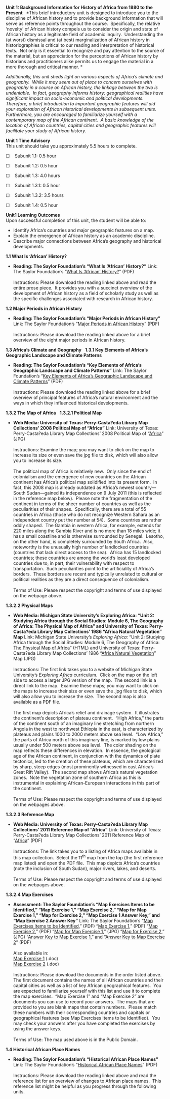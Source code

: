 **Unit 1: Background Information for History of Africa from 1880 to the
Present** <span id="1"></span> 
*This brief introductory unit is designed to introduce you to the
discipline of African history and to provide background information that
will serve as reference points throughout the course.  Specifically, the
relative ‘novelty’ of African history compels us to consider the origin
and state of African history as a legitimate field of academic inquiry. 
Understanding the (at worst) dismissal and (at best) marginalization of
African history in historiographies is critical to our reading and
interpretation of historical texts.  Not only is it essential to
recognize and pay attention to the source of the material, but an
appreciation for the perceptions of African history by historians and
practitioners alike permits us to engage the material in a more thorough
and critical manner. *  
  
 *Additionally, this unit sheds light on various aspects of Africa’s
climate and geography.  While it may seem out of place to concern
ourselves with geography in a course on African history, the linkage
between the two is undeniable.  In fact, geography informs history;
geographical realities have significant impact on socio-economic and
political developments.  Therefore, a brief introduction to important
geographic features will aid your exploration of African historical
developments in subsequent units.  Furthermore, you are encouraged to
familiarize yourself with a contemporary map of the African continent. 
A basic knowledge of the location of African countries, capital cities
and geographic features will facilitate your study of African history.*

**Unit 1 Time Advisory**  
This unit should take you approximately 5.5 hours to complete.  
  
 <span dir="LTR">☐    Subunit 1.1: 0.5 hour</span>  
  
 <span dir="LTR">☐    Subunit 1.2: 0.5 hour</span>  
  
 <span dir="LTR">☐    Subunit 1.3: 4.0 hours</span>
  
 <span dir="LTR">☐    Subunit 1.3.1: 0.5 hour</span>  
  
 <span dir="LTR">☐    Subunit 1.3.2: 3.5 hours</span>

☐    Subunit 1.4: 0.5 hour  

**Unit1 Learning Outcomes**  
Upon successful completion of this unit, the student will be able to:  
  
-   <span dir="LTR">Identify Africa’s countries and major geographic
    features on a map.</span>
-   <span dir="LTR">Explain the emergence of African history as an
    academic discipline.</span>
-   <span dir="LTR">Describe major connections between Africa’s
    geography and historical developments.</span>

**1.1 What Is ‘African’ History?** <span id="1.1"></span> 
-   **Reading: The Saylor Foundation’s “What Is ‘African’ History?”**
    Link: The Saylor Foundation’s “[What Is ‘African’
    History?](http://www.saylor.org/site/wp-content/uploads/2012/05/hist252-1.1-What-is-%E2%80%98African%E2%80%99-History.pdf)”
    (PDF)  
        
     Instructions: Please download the reading linked above and read the
    entire prose piece.  It provides you with a succinct overview of the
    development of African history as a field of scholarly study as well
    as the specific challenges associated with research in African
    history.

**1.2 Major Periods in African History** <span id="1.2"></span> 
-   **Reading: The Saylor Foundation’s “Major Periods in African
    History”**
    Link: The Saylor Foundation’s “[Major Periods in African
    History](http://www.saylor.org/site/wp-content/uploads/2012/05/hist252-1.2-Major-Periods-in-African-History.pdf)”
    (PDF)  
        
     Instructions: Please download the reading linked above for a brief
    overview of the eight major periods in African history.

**1.3 Africa’s Climate and Geography** <span id="1.3"></span> 
**1.3.1 Key Elements of Africa’s Geographic Landscape and Climate
Patterns** <span id="1.3.1"></span> 
-   **Reading: The Saylor Foundation’s “Key Elements of Africa’s
    Geographic Landscape and Climate Patterns”**
    Link: The Saylor Foundation’s “[Key Elements of Africa’s Geographic
    Landscape and Climate
    Patterns](http://www.saylor.org/site/wp-content/uploads/2012/05/hist252-1.3-Key-Elements-of-Africa%E2%80%99s-Geographic-Landscape-and-Climate-Patterns.pdf)”
    (PDF)  
        
     Instructions: Please download the reading linked above for a brief
    overview of principal features of Africa’s natural environment and
    the ways in which they influenced historical developments.

**1.3.2 The Map of Africa** <span id="1.3.2"></span> 
**1.3.2.1 Political Map** <span id="1.3.2.1"></span> 
-   **Web Media: University of Texas: Perry-Casta?eda Library Map
    Collections’ 2008 Political Map of “Africa”**
    Link: University of Texas: Perry-Casta?eda Library Map Collections’
    2008 Political Map of
    “[Africa](http://www.lib.utexas.edu/maps/africa/txu-oclc-238859671-africa_pol_2008.jpg)”
    (JPG)  
        
     Instructions: Examine the map; you may want to click on the map to
    increase its size or even save the jpg file to disk, which will also
    allow you to increase its size.  
        
     The political map of Africa is relatively new.  Only since the end
    of colonialism and the emergence of new countries on the African
    continent has Africa’s political map solidified into its present
    form.  In fact, this 2008 map is already outdated as Africa’s newest
    country—South Sudan—gained its independence on 9 July 2011 (this is
    reflected in the reference map below).  Please note the
    fragmentation of the continent in terms of the sheer number of
    countries as well as the peculiarities of their shapes. 
    Specifically, there are a total of 55 countries in Africa (those who
    do not recognize Western Sahara as an independent country put the
    number at 54).  Some countries are rather oddly shaped.  The Gambia
    in western Africa, for example, extends for 220 miles along the
    Gambia River and is no more than 18 miles wide; it has a small
    coastline and is otherwise surrounded by Senegal.  Lesotho, on the
    other hand, is completely surrounded by South Africa.  Also,
    noteworthy is the unusually high number of landlocked countries
    (countries that lack direct access to the sea).  Africa has 15
    landlocked countries; these countries are among the world’s least
    developed countries due to, in part, their vulnerability with
    respect to transportation.  Such peculiarities point to the
    artificiality of Africa’s borders.  These borders are recent and
    typically unrelated to cultural or political realities as they are a
    direct consequence of colonialism.  
        
     Terms of Use: Please respect the copyright and terms of use
    displayed on the webpage above.

**1.3.2.2 Physical Maps** <span id="1.3.2.2"></span> 
-   **Web Media: Michigan State University’s Exploring Africa: “Unit 2:
    Studying Africa through the Social Studies: Module 6, The Geography
    of Africa: The Physical Map of Africa” and University of Texas:
    Perry-Casta?eda Library Map Collections’ 1986 “Africa Natural
    Vegetation” Map**
    Link: Michigan State University’s *Exploring Africa:* “Unit 2:
    Studying Africa through the Social Studies: Module 6, The Geography
    of Africa: [The Physical Map of
    Africa](http://exploringafrica.matrix.msu.edu/students/curriculum/m6/activity3.php)”
    (HTML) and University of Texas: Perry-Casta?eda Library Map
    Collections’ 1986 “[Africa Natural
    Vegetation](http://www.lib.utexas.edu/maps/africa/africa_veg_86.jpg)”
    Map (JPG)  
        
     Instructions: The first link takes you to a website of Michigan
    State University’s *Exploring Africa* curriculum.  Click on the map
    on the left side to access a larger JPG version of the map.  The
    second link is a direct link to the map.  Examine these maps; you
    may want to click on the maps to increase their size or even save
    the .jpg files to disk, which will also allow you to increase the
    size.  The second map is also available as a PDF file.  
        
     The first map depicts Africa’s relief and drainage system.  It
    illustrates the continent’s description of plateau continent.  “High
    Africa,” the parts of the continent south of an imaginary line
    stretching from northern Angola in the west to northwest Ethiopia in
    the east, is characterized by plateaus and plains 1000 to 2000
    meters above sea level.  “Low Africa,” the parts of Africa north of
    this imaginary line, is marked by low plains usually under 500
    meters above sea level.  The color shading on the map reflects these
    differences in elevation.  In essence, the geological age of the
    African continent, in conjunction with the dynamics of plate
    tectonics, led to the creation of these plateaus, which are
    characterized by sharp, steep edges (most prominently witnessed in
    east Africa’s Great Rift Valley).  The second map shows Africa’s
    natural vegetation zones.  Note the vegetation zone of southern
    Africa as this is instrumental in explaining African-European
    interactions in this part of the continent.  
        
     Terms of Use: Please respect the copyright and terms of use
    displayed on the webpages above.

**1.3.2.3 Reference Map** <span id="1.3.2.3"></span> 
-   **Web Media: University of Texas: Perry-Casta?eda Library Map
    Collections’ 2011 Reference Map of “Africa”**
    Link: University of Texas: Perry-Casta?eda Library Map Collections’
    2011 Reference Map of
    “[Africa](http://www.lib.utexas.edu/maps/africa.html)” (PDF)  
        
     Instructions: The link takes you to a listing of Africa maps
    available in this map collection.  Select the 11<sup>th</sup> map
    from the top (the first reference map listed) and open the PDF
    file.  This map depicts Africa’s countries (note the inclusion of
    South Sudan), major rivers, lakes, and deserts.  
        
     Terms of Use: Please respect the copyright and terms of use
    displayed on the webpages above.

**1.3.2.4 Map Exercises** <span id="1.3.2.4"></span> 
-   **Assessment: The Saylor Foundation’s “Map Exercises Items to be
    Identified,” “Map Exercise 1,” “Map Exercise 2,” “Map for Map
    Exercise 1,” “Map for Exercise 2,” “Map Exercise 1 Answer Key,” and
    “Map Exercise 2 Answer Key”**
    Link: The Saylor Foundation’s “[Map Exercises Items to be
    Identified](http://www.saylor.org/site/wp-content/uploads/2011/12/HIST252-Subunit-1.3.2.4-Map-Exercises-Items-to-Be-Identified-FINAL.pdf),”
    (PDF) “[Map Exercise
    1](http://www.saylor.org/site/wp-content/uploads/2011/12/HIST252-1.3.2.4-Map-Exercise-1-FINAL.pdf),”
    (PDF) “[Map Exercise
    2](http://www.saylor.org/site/wp-content/uploads/2011/12/HIST252-1.3.2.4-Map-Exercise-2-FINAL.pdf),”
    (PDF) “[Map for Map Exercise
    1](http://www.saylor.org/site/wp-content/uploads/2011/12/HIST252-Map-for-Map-Exercise-1.jpg),”
    (JPG) “[Map for Exercise
    2](http://www.saylor.org/site/wp-content/uploads/2011/12/HIST252-Map-for-Map-Exercise-2.jpg),”
    (JPG) “[Answer Key to Map Exercise
    1](http://www.saylor.org/site/wp-content/uploads/2011/12/HIST252-1.3.2.4-Map-Exercise-1-Answer-Key-FINAL.pdf),”
    and “[Answer Key to Map Exercise
    2](http://www.saylor.org/site/wp-content/uploads/2011/12/HIST252-1.3.2.4-Map-Exercise-2-Answer-Key-FINAL.pdf)”
    (PDF)  
        
     Also available in:  
     [Map Exercise
    1](http://www.saylor.org/site/wp-content/uploads/2011/12/HIST252-1.3.2.4-Map-Exercise-1-FINAL.docx) (.doc)  
     [Map Exercise
    2](http://www.saylor.org/site/wp-content/uploads/2011/12/HIST252-1.3.2.4-Map-Exercise-2-FINAL.docx) (.doc)  
        
     Instructions: Please download the documents in the order listed
    above.  The first document contains the names of all African
    countries and their capital cities as well as a list of key African
    geographical features.  You are expected to familiarize yourself
    with this list and use it to complete the map exercises.  “Map
    Exercise 1” and “Map Exercise 2” are documents you can use to record
    your answers.  The maps that are provided to you are blank maps that
    contain numbers.  Please match these numbers with their
    corresponding countries and capitals or geographical features (see
    Map Exercises Items to be Identified).  You may check your answers
    after you have completed the exercises by using the answer keys.  
        
     Terms of Use: The map used above is in the Public Domain.

**1.4 Historical African Place Names** <span id="1.4"></span> 
-   **Reading: The Saylor Foundation’s “Historical African Place
    Names”**
    Link: The Saylor Foundation’s “[Historical African Place
    Names](http://www.saylor.org/site/wp-content/uploads/2012/05/hist252-1.4-Historical-African-Place-Names.pdf)”
    (PDF)  
        
     Instructions: Please download the reading linked above and read the
    reference list for an overview of changes to African place names. 
    This reference list might be helpful as you progress through the
    following units.


